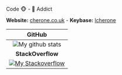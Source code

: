 Code 🐵 - 🍵 Addict

<strong>Website:</strong> [cherone.co.uk](https://cherone.co.uk) -
<strong>Keybase:</strong> [lcherone](https://keybase.io/lcherone)

|                                                       <strong>GitHub</strong>                                                    |
|:--------------------------------------------------------------------------------------------------------------------------------:|
| ![My github stats](https://github-readme-stats.vercel.app/api?username=lcherone&include_all_commits=true&count_private=true)     |
|                                                    <strong>StackOverflow</strong>                                                |
| [![My Stackoverflow](https://stackexchange.com/users/flair/335034.png?theme=clean)](https://stackoverflow.com/users/661872/lawrence-cherone) |
